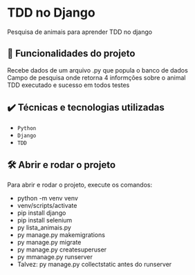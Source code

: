 # TDD no Django

Pesquisa de animais para aprender TDD no django

## 🔨 Funcionalidades do projeto

Recebe dados de um arquivo .py que popula o banco de dados  
Campo de pesquisa onde retorna 4 informções sobre o animal  
TDD executado e sucesso em todos testes

## ✔️ Técnicas e tecnologias utilizadas

- `Python`
- `Django`
- `TDD`

## 🛠️ Abrir e rodar o projeto

Para abrir e rodar o projeto, execute os comandos:
- python -m venv venv
- venv/scripts/activate
- pip install django
- pip install selenium
- py lista_animais.py
- py manage.py makemigrations
- py manage.py migrate
- py manage.py createsuperuser
- py mmanage.py runserver  
- Talvez: py manage.py collectstatic antes do runserver
